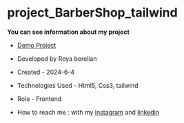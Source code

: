 # project_BarberShop_tailwind

**You can see information about my project**



- [Demo Project]( https://royaberelian.github.io/project_BarberShop_tailwind/)

- Developed by Roya berelian

- Created - 2024-6-4

- Technologies Used - Html5, Css3, tailwind

- Role - Frontend

- How to reach me : with my [instagram](https://www.instagram.com/berelian.web) and [linkedin](https://www.linkedin.com/in/RoyaBerelian)

